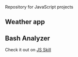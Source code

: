 Repository for JavaScript projects

## Weather app 

## Bash Analyzer


Check it out on [JS Skill](https://asyan.github.io/jskill/)
